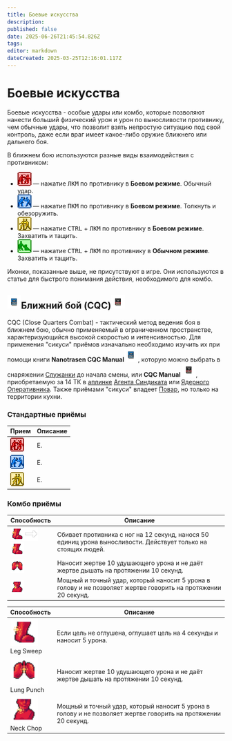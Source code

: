 ```yaml
---
title: Боевые искусства
description: 
published: false
date: 2025-06-26T21:45:54.826Z
tags: 
editor: markdown
dateCreated: 2025-03-25T12:16:01.117Z
---
```


<h1>Боевые искусства</h1>

Боевые искусства - особые удары или комбо, которые позволяют нанести больший физический урон и урон по выносливости противнику, чем обычные удары, что позволит взять непростую ситуацию под свой контроль, даже если враг имеет какое-либо оружие ближнего или дальнего боя.

В ближнем бою используются разные виды взаимодействия с противником:

<ul class="list">
  <li><img src="/guides/cqc/harm.png"> — нажатие <kbd>ЛКМ</kbd> по противнику в <b>Боевом режиме</b>. Обычный удар.</li>
  <li><img src="/guides/cqc/disarm.png"> — нажатие <kbd>ПКМ</kbd> по противнику в <b>Боевом режиме</b>. Толкнуть и обезоружить.</li>
  <li><img src="/guides/cqc/grab.png"> — нажатие <kbd>CTRL</kbd> + <kbd>ЛКМ</kbd> по противнику в <b>Боевом режиме</b>. Захватить и тащить.</li>
  <li><img src="/guides/cqc/help.png"> — нажатие <kbd>CTRL</kbd> + <kbd>ЛКМ</kbd> по противнику в <b>Обычном режиме</b>. Захватить и тащить.</li>
</ul>

<span class="span">Иконки, показанные выше, не присутствуют в игре. Они используются в статье для быстрого понимания действия, необходимого для комбо.</span>

<h2><img src="/roles/command/maid/manual_nt.png">Ближний бой (CQC)<img src="/guides/cqc/cqcsyndi.png"></h2>

CQC (Close Quarters Combat) - тактический метод ведения боя в ближнем бою, обычно применяемый в ограниченном пространстве, характеризующийся высокой скоростью и интенсивностью. Для применения "сикуси" приёмов изначально необходимо изучить их при помощи книги <b class="nt">Nanotrasen CQC Manual<img src="/roles/command/maid/manual_nt.png"></b>, которую можно выбрать в снаряжении <a href="">Служанки</a> до начала смены, или <b class="sd">CQC Manual <img src="/guides/cqc/cqcsyndi.png"></b>, приобретаемую за 14 ТК в <a href="/guides/uplink">аплинке</a> <a href="/roles/traitor">Агента Синдиката</a> или <a href="/roles/nuclearoperative">Ядерного Оперативника</a>. Также приёмами "сикуси" владеет <a href="/roles/chef">Повар</a>, но только на территории кухни.

<h3>Стандартные приёмы</h3>

<center>
<table class="com">
<thead>
<tr>
<th>Прием</th>
<th>Описание</th>
</tr></thead>
<tr>
<td><img src="/guides/cqc/harm.png"></td>
<td>Е.</td>
</tr>
<tr>
<td><img src="/guides/cqc/disarm.png"></td>
<td>Е.</td>
</tr>
<tr>
<td><img src="/guides/cqc/grab.png"></td>
<td>Е.</td>
</tr>
</table></center>

<h3>Комбо приёмы</h3>

<center>
<table class="sb">
<thead>
<tr>
<th>Способность</th>
<th>Описание</th>
</tr></thead>
<tr>
<td><img src="/guides/cqc/legsweep.png"><img src="/guides/cqc/arrow.png"><img src="/guides/cqc/legsweep.png"></td>
<td>Сбивает противника с ног на 12 секунд, нанося 50 единиц урона выносливости. Действует только на стоящих людей.</td>
</tr>
<tr>
<td><img src="/guides/cqc/lungpunch.png"></td>
<td>Наносит жертве 10 удушающего урона и не даёт жертве дышать на протяжении 10 секунд.</td>
</tr>
<tr>
<td><img src="/guides/cqc/neckchop.png"></td>
<td>Мощный и точный удар, который наносит 5 урона в голову и не позволяет жертве говорить на протяжении 20 секунд.</td>
</tr>
</table></center>

<center>
<table class="sb">
<thead>
<tr>
<th>Способность</th>
<th>Описание</th>
</tr></thead>
<tr>
<td><img src="/guides/cqc/legsweep.png" width="64" height="64"><br> Leg Sweep</td>
<td>Если цель не оглушена, оглушает цель на 4 секунды и наносит 5 урона.</td>
</tr>
<tr>
<td><img src="/guides/cqc/lungpunch.png" width="64" height="64"><br> Lung Punch</td>
<td>Наносит жертве 10 удушающего урона и не даёт жертве дышать на протяжении 10 секунд.</td>
</tr>
<tr>
<td><img src="/guides/cqc/neckchop.png" width="64" height="64"><br>Neck Chop</td>
<td>Мощный и точный удар, который наносит 5 урона в голову и не позволяет жертве говорить на протяжении 20 секунд.</td>
</tr>
</table></center>